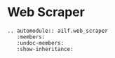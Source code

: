 # Web Scraper

```{eval-rst}
.. automodule:: ailf.web_scraper
   :members:
   :undoc-members:
   :show-inheritance:
```
